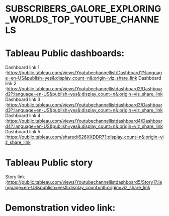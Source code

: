 # SUBSCRIBERS_GALORE_EXPLORING_WORLDS_TOP_YOUTUBE_CHANNELS

# Tableau Public dashboards:

Dashboard link 1 :https://public.tableau.com/views/Youtubechannellist/Dashboard1?:language=en-US&publish=yes&:display_count=n&:origin=viz_share_link
Dashboard link 2 :https://public.tableau.com/views/Youtubechannellistdashboard2/Dashboard2?:language=en-US&publish=yes&:display_count=n&:origin=viz_share_link
Dashboard link 3 :https://public.tableau.com/views/Youtubechannellistdashboard3/Dashboard3?:language=en-US&publish=yes&:display_count=n&:origin=viz_share_link
Dashboard link 4 :https://public.tableau.com/views/Youtubechannellistdashboard4/Dashboard4?:language=en-US&publish=yes&:display_count=n&:origin=viz_share_link
Dashboard link 5 :https://public.tableau.com/shared/626XXDDR7?:display_count=n&:origin=viz_share_link

# Tableau Public story
Story link :https://public.tableau.com/views/Youtubechannellistdashboard5/Story1?:language=en-US&publish=yes&:display_count=n&:origin=viz_share_link

# Demonstration video link:
